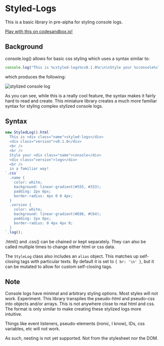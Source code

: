 # Styled-Logs

This is a basic library in pre-alpha for styling console logs.

[Play with this on codesandbox.io!](https://codesandbox.io/s/styledconsolelogs-pc4lv)

## Background
console.log() allows for basic css styling which uses a syntax similar to:
```javascript
console.log("This is %cstyled-logs%cv0.1.0%c\n\nStyle your %cconsole%clogs%c\nin a familiar way!", "color: white; background: linear-gradient(#555, #333); padding: 2px 6px; border-radius: 4px 0 0 4px;", "color: white; background: linear-gradient(#E86, #C64); padding: 2px 6px; border-radius: 0 4px 4px 0;", "", "color: white; background: linear-gradient(#555, #333); padding: 2px 6px; border-radius: 4px 0 0 4px;", "color: white; background: linear-gradient(#E86, #C64); padding: 2px 6px; border-radius: 0 4px 4px 0;", "");
```
which produces the following:

![stylized console log](https://i.imgur.com/vwKcepp.png)

As you can see, while this is a really cool feature, the syntax makes it fairly hard to read and create.
This miniature library creates a much more familiar syntax for styling complex stylized console logs.

## Syntax
```javascript
new StyledLog().html`
  This is <div class="name">styled-logs</div>
  <div class="version">v0.1.0</div>
  <br />
  <br />
  Style your <div class="name">console</div>
  <div class="version">logs</div>
  <br />
  in a familiar way!
`.css`
  .name { 
    color: white;
    background: linear-gradient(#555, #333);
    padding: 2px 6px;
    border-radius: 4px 0 0 4px;
  }
  .version {
    color: white;
    background: linear-gradient(#E86, #C64);
    padding: 2px 6px;
    border-radius: 0 4px 4px 0;
  }
`.log();
```

.html() and .css() can be chained or kept separately. They can also be called multiple times to change either html or css data.

The `StyleLog` class also includes an `alias` object. This matches up self-closing tags with particular texts. By default it is set to `{ br: '\n' }`, but it can be mutated to allow for custom self-closing tags.

## Note
Console logs have minimal and arbitrary styling options. Most styles will not work. Experiment.
This library transpiles the pseudo-html and pseudo-css into objects and/or arrays. This is not anywhere close to real html and css. 
The format is only similar to make creating these stylized logs more intuitive. 

Things like event listeners, pseudo-elements (ironic, I know), IDs, css variables, etc will not work.

As such, nesting is not yet supported. Not from the stylesheet nor the DOM.
